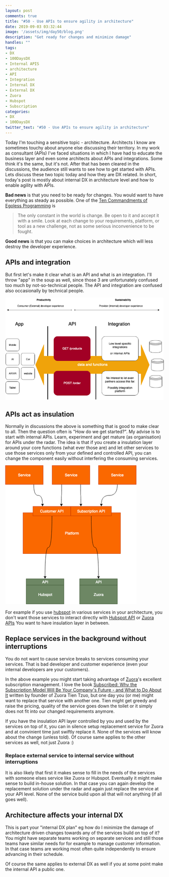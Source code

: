 ```yaml
---
layout: post
comments: true
title: "#50 - Use APIs to ensure agility in architecture"
date: 2019-09-03 03:32:44
image: '/assets/img/day50/blog.png'
description: "Get ready for changes and minimize damage"
handles: "" 
tags:
- DX 
- 100DaysDX
- Internal APIS
- architecture
- API 
- Integration
- Internal DX
- External DX
- Zuora
- Hubspot
- Subscription
categories:
- DX
- 100DaysDX
twitter_text: "#50 - Use APIs to ensure agility in architecture"
---
```


Today I'm touching a sensitive topic - architecture. Architects I know are sometimes touchy about anyone else discussing their territory. In my work as consultant (APIs) I've faced situations in which I have had to educate the business layer and even some architects about APIs and integrations. Some think it's the same, but it's not. After that has been cleared in the discussions, the audience still wants to see how to get started with APIs. Lets discuss these two topic today and how they are DX related. In short, today's post is mostly about internal DX in architecture level and how to enable agility with APIs. 

**Bad news** is that you need to be ready for changes. You would want to have everything as steady as possible. One of the [Ten Commandments of Egoless Programming](https://blog.codinghorror.com/the-ten-commandments-of-egoless-programming/) is 
<blockquote>
The only constant in the world is change. Be open to it and accept it with a smile. Look at each change to your requirements, platform, or tool as a new challenge, not as some serious inconvenience to be fought.
</blockquote>

**Good news** is that you can make choices in architecture which will less destroy the developer experience. 

## APIs and integration

But first let's make it clear what is an API and what is an integration. I'll throw "app" in the soup as well, since those 3 are unfortunately confused too much by not-so-technical people. The API and integration are confused also occasionally by technical people. 

<img itemprop="image" src="/assets/img/day50/tri.png" alt="{{site.name}}"/>


## APIs act as insulation

Normally in discussions the above is something that is good to make clear to all. Then the question often is "How do we get started?". My advise is to start with internal APIs. Learn, experiment and get mature (as organisation) for APIs under the radar. The idea is that if you create a insulation layer around your core functions (what ever those are) and let other services to use those services only from your defined and controlled API, you can change the component easily without interfering the consuming services. 

<img itemprop="image" src="/assets/img/day50/architecture.png" alt="{{site.name}}"/>

For example if you use [hubspot](https://hubspot.com) in various services in your architecture, you don't want those services to interact directly with [Hubspot API](https://developers.hubspot.com/docs/overview) or [Zuora APIs](https://www.zuora.com/developer/api-reference/) You want to have insulation layer in between. 

## Replace services in the background without interruptions

You do not want to cause service breaks to services consuming your services. That is bad developer and customer experience (even your internal developers are your customers). 

In the above example you might start taking advantage of [Zuora](https://www.zuora.com)'s excellent subscription management. I love the book [Subscribed: Why the Subscription Model Will Be Your Company's Future - and What to Do About It](https://www.goodreads.com/book/show/38606235-subscribed) written by founder of Zuora Tien Tzuo, but one day you (or me) might want to replace that service with another one. Tien might get greedy and raise the pricing, quality of the service goes down the toilet or it simply does not fit into our changed requirements anymore. 

If you have the insulation API layer controlled by you and used by the services on top of it, you can in silence setup replacement service for Zuora and at convinient time just swiftly replace it. None of the services will know about the change (unless told). Of course same applies to the other services as well, not just Zuora :) 

### Replace external service to internal service without interruptions

It is also likely that first it makes sense to fill in the needs of the services with someone elses service like Zuora or Hubspot. Eventually it might make sense to build in-house solution. In that case you can again develop the replacement solution under the radar and again just replace the service at your API level. None of the service build upon all that will not anything (if all goes well). 

## Architecture affects your internal DX

This is part your "internal DX plan" eg how do I minimize the damage of architecture driven changes towards any of the services build on top of it? You might have separate teams working on separate services and still those teams have similar needs for for example to manage customer information. In that case teams are working most often quite independently to ensure advancing in their schedule. 

Of course the same applies to external DX as well if you at some point make the internal API a public one.  
